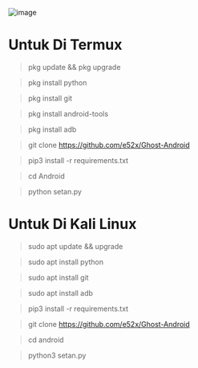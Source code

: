 


![image](https://user-images.githubusercontent.com/73192109/194233298-09013ed6-515a-49f5-946e-ca3c0198a18c.png)


# Untuk Di Termux 

> pkg update && pkg upgrade

> pkg install python

> pkg install git

> pkg install android-tools

> pkg install adb 

> git clone https://github.com/e52x/Ghost-Android

> pip3 install -r requirements.txt

> cd Android

> python setan.py


# Untuk  Di Kali Linux 

> sudo apt update && upgrade

> sudo apt install python

> sudo apt install git

> sudo apt install adb

> pip3 install -r requirements.txt

> git clone https://github.com/e52x/Ghost-Android

> cd android 

> python3 setan.py

